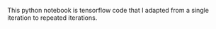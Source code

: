 This python notebook is tensorflow code that I adapted from a single iteration to repeated iterations. 
